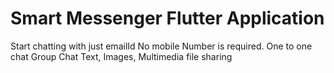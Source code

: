 # Smart Messenger Flutter Application
Start chatting with just emailId
No mobile Number is required.
One to one chat
Group Chat 
Text, Images, Multimedia file sharing 
